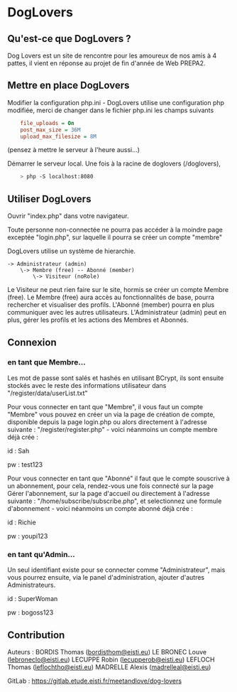 # DogLovers

## Qu'est-ce que DogLovers ?
Dog Lovers est un site de rencontre pour les amoureux de nos amis à 4 pattes, il vient en réponse au projet de fin d'année de Web PREPA2.

## Mettre en place DogLovers

Modifier la configuration php.ini - DogLovers utilise une configuration php modifiée, merci de changer dans le fichier php.ini les champs suivants

```ini
    file_uploads = On
    post_max_size = 36M
    upload_max_filesize = 8M
```
(pensez à mettre le serveur à l'heure aussi...)


Démarrer le serveur local.
Une fois à la racine de doglovers (/doglovers),
 
```bash
    > php -S localhost:8080
```

## Utiliser DogLovers

Ouvrir "index.php" dans votre navigateur.

Toute personne non-connectée ne pourra pas accéder à la moindre page exceptée "login.php", sur laquelle il pourra se créer un compte "membre"

DogLovers utilise un système de hierarchie.

    -> Administrateur (admin) 
        \-> Membre (free) -- Abonné (member)
            \-> Visiteur (noRole)
            
Le Visiteur ne peut rien faire sur le site, hormis se créer un compte Membre (free).
Le Membre (free) aura accès au fonctionnalités de base, pourra rechercher et visualiser des profils.
L'Abonné (member) pourra en plus communiquer avec les autres utilisateurs.
L'Administrateur (admin) peut en plus, gérer les profils et les actions des Membres et Abonnés.


## Connexion

### en tant que Membre...

Les mot de passe sont salés et hashés en utilisant BCrypt, ils sont ensuite stockés avec le reste des informations utilisateur dans "/register/data/userList.txt"  


Pour vous connecter en tant que "Membre", il vous faut un compte "Membre" vous pouvez en créer un via la page de création de compte, disponible depuis la page login.php ou alors directement à l'adresse suivante : "/register/register.php" - voici néanmoins un compte membre déjà crée :


id : Sah

pw : test123


Pour vous connecter en tant que "Abonné" il faut que le compte souscrive à un abonnement, pour cela, rendez-vous une fois connecté sur la page Gérer l'abonnement, sur la page d'accueil ou directement à l'adresse suivante : "/home/subscribe/subscribe.php", et selectionnez une formule d'abonnement - voici néanmoins un compte abonné déjà crée : 

id : Richie

pw : youpi123

### en tant qu'Admin... 

Un seul identifiant existe pour se connecter comme "Administrateur", mais vous pourrez ensuite, via le panel d'administration, ajouter d'autres Administrateurs.

id : SuperWoman

pw : bogoss123

## Contribution

Auteurs :
BORDIS Thomas (bordisthom@eisti.eu)
LE BRONEC Louve (lebroneclo@eisti.eu)
LECUPPE Robin (lecupperob@eisti.eu)
LEFLOCH Thomas (leflochtho@eisti.eu)
MADRELLE Alexis (madrelleal@eisti.eu)


GitLab : https://gitlab.etude.eisti.fr/meetandlove/dog-lovers

